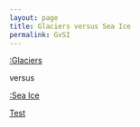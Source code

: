 ```yaml
---
layout: page
title: Glaciers versus Sea Ice
permalink: GvSI
---
```


[:Glaciers](pages/glossary#Glacier)

versus

[:Sea Ice](pages/glossary#SeaIce)

[Test](pages/glossary#Test)